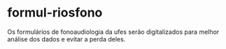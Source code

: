# formul-riosfono
Os formulários de fonoaudiologia da ufes serão digitalizados para melhor análise dos dados e evitar a perda deles.
